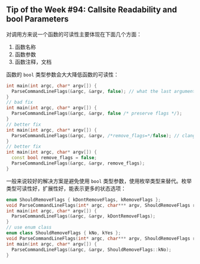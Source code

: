 ## Tip of the Week #94: Callsite Readability and bool Parameters

对调用方来说一个函数的可读性主要体现在下面几个方面：

1. 函数名称
2. 函数参数
3. 函数注释，文档

函数的 `bool` 类型参数会大大降低函数的可读性：

```c++
int main(int argc, char* argv[]) {
  ParseCommandLineFlags(&argc, &argv, false); // what the last argument means?
}
// bad fix
int main(int argc, char* argv[]) {
  ParseCommandLineFlags(&argc, &argv, false /* preserve flags */);
}
// better fix
int main(int argc, char* argv[]) {
  ParseCommandLineFlags(&argc, &argv, /*remove_flags=*/false); // clang tidy friendly
}
// better fix
int main(int argc, char* argv[]) {
  const bool remove_flags = false;
  ParseCommandLineFlags(&argc, &argv, remove_flags);
}
```

一般来说较好的解决方案是避免使用 `bool` 类型参数，使用枚举类型来替代。枚举类型可读性好，扩展性好，能表示更多的状态选项：

```c++
enum ShouldRemoveFlags { kDontRemoveFlags, kRemoveFlags };
void ParseCommandLineFlags(int* argc, char*** argv, ShouldRemoveFlags remove_flags);
int main(int argc, char* argv[]) {
  ParseCommandLineFlags(&argc, &argv, kDontRemoveFlags);
}
// use enum class
enum class ShouldRemoveFlags { kNo, kYes };
void ParseCommandLineFlags(int* argc, char*** argv, ShouldRemoveFlags remove_flags);
int main(int argc, char* argv[]) {
  ParseCommandLineFlags(&argc, &argv, ShouldRemoveFlags::kNo);
}
```

